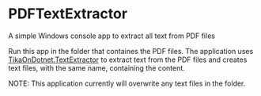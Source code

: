 # PDFTextExtractor
A simple Windows console app to extract all text from PDF files 

Run this app in the folder that containes the PDF files. The application uses [TikaOnDotnet.TextExtractor](https://www.nuget.org/packages/TikaOnDotNet.TextExtractor/) to extract text from the PDF files and creates text files, with the same name, containing the content.

NOTE: This application currently will overwrite any text files in the folder.
